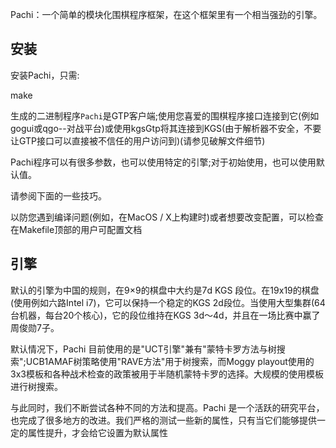 Pachi：一个简单的模块化围棋程序框架，在这个框架里有一个相当强劲的引擎。

## 安装

安装Pachi，只需:

make

生成的二进制程序`Pachi`是GTP客户端;使用您喜爱的围棋程序接口连接到它(例如gogui或qgo--对战平台)或使用kgsGtp将其连接到KGS(由于解析器不安全，不要让GTP接口可以直接被不信任的用户访问到)(请参见破解文件细节)

Pachi程序可以有很多参数，也可以使用特定的引擎;对于初始使用，也可以使用默认值。

请参阅下面的一些技巧。

以防您遇到编译问题(例如，在MacOS / X上构建时)或者想要改变配置，可以检查在Makefile顶部的用户可配置文档

## 引擎

默认的引擎为中国的规则，在9×9的棋盘中大约是7d KGS 段位。在19x19的棋盘(使用例如六路Intel i7)，它可以保持一个稳定的KGS 2d段位。当使用大型集群(64台机器，每台20个核心)，它的段位维持在KGS 3d～4d，并且在一场比赛中赢了周俊勋7子。

默认情况下，Pachi 目前使用的是"UCT引擎"兼有"蒙特卡罗方法与树搜索";UCB1AMAF树策略使用"RAVE方法"用于树搜索，而Moggy playout使用的3x3模板和各种战术检查的政策被用于半随机蒙特卡罗的选择。大规模的使用模板进行树搜索。

与此同时，我们不断尝试各种不同的方法和提高。Pachi 是一个活跃的研究平台，也完成了很多地方的改进。我们严格的测试一些新的属性，只有当它们能够提供一定的属性提升，才会给它设置为默认属性
